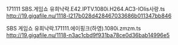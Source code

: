 171111 SBS.게임쇼 유희낙락.E42.IPTV.1080i.H264.AC3-IOIis사랑.ts
http://19.gigafile.nu/1118-l217b028d428467033686b011347bb846

SBS 게임쇼 유희낙락.171111.에이핑크(하영).1080i.zmzm.ts
http://19.gigafile.nu/1118-n3ac1cbd9f931ba78ce0d36bab14996e5

